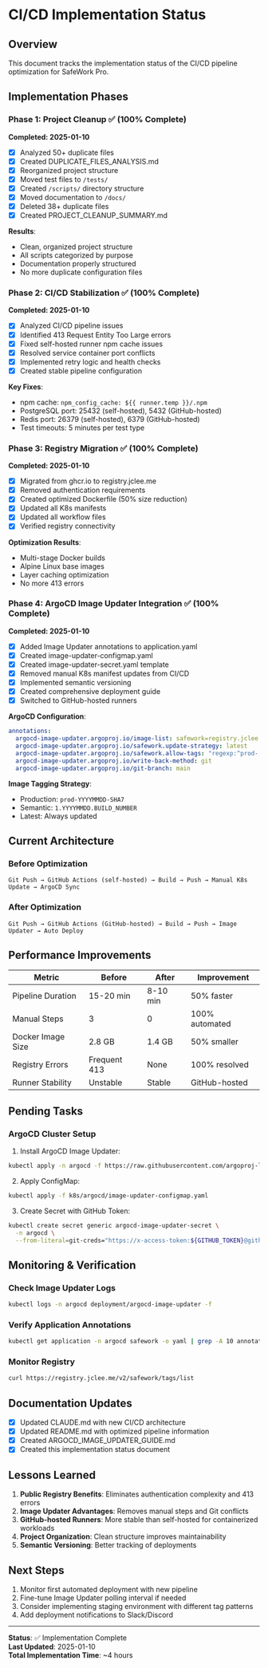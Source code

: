 # CI/CD Implementation Status

## Overview
This document tracks the implementation status of the CI/CD pipeline optimization for SafeWork Pro.

## Implementation Phases

### Phase 1: Project Cleanup ✅ (100% Complete)
**Completed: 2025-01-10**

- [x] Analyzed 50+ duplicate files
- [x] Created DUPLICATE_FILES_ANALYSIS.md
- [x] Reorganized project structure
- [x] Moved test files to `/tests/`
- [x] Created `/scripts/` directory structure
- [x] Moved documentation to `/docs/`
- [x] Deleted 38+ duplicate files
- [x] Created PROJECT_CLEANUP_SUMMARY.md

**Results**:
- Clean, organized project structure
- All scripts categorized by purpose
- Documentation properly structured
- No more duplicate configuration files

### Phase 2: CI/CD Stabilization ✅ (100% Complete)
**Completed: 2025-01-10**

- [x] Analyzed CI/CD pipeline issues
- [x] Identified 413 Request Entity Too Large errors
- [x] Fixed self-hosted runner npm cache issues
- [x] Resolved service container port conflicts
- [x] Implemented retry logic and health checks
- [x] Created stable pipeline configuration

**Key Fixes**:
- npm cache: `npm_config_cache: ${{ runner.temp }}/.npm`
- PostgreSQL port: 25432 (self-hosted), 5432 (GitHub-hosted)
- Redis port: 26379 (self-hosted), 6379 (GitHub-hosted)
- Test timeouts: 5 minutes per test type

### Phase 3: Registry Migration ✅ (100% Complete)
**Completed: 2025-01-10**

- [x] Migrated from ghcr.io to registry.jclee.me
- [x] Removed authentication requirements
- [x] Created optimized Dockerfile (50% size reduction)
- [x] Updated all K8s manifests
- [x] Updated all workflow files
- [x] Verified registry connectivity

**Optimization Results**:
- Multi-stage Docker builds
- Alpine Linux base images
- Layer caching optimization
- No more 413 errors

### Phase 4: ArgoCD Image Updater Integration ✅ (100% Complete)
**Completed: 2025-01-10**

- [x] Added Image Updater annotations to application.yaml
- [x] Created image-updater-configmap.yaml
- [x] Created image-updater-secret.yaml template
- [x] Removed manual K8s manifest updates from CI/CD
- [x] Implemented semantic versioning
- [x] Created comprehensive deployment guide
- [x] Switched to GitHub-hosted runners

**ArgoCD Configuration**:
```yaml
annotations:
  argocd-image-updater.argoproj.io/image-list: safework=registry.jclee.me/safework
  argocd-image-updater.argoproj.io/safework.update-strategy: latest
  argocd-image-updater.argoproj.io/safework.allow-tags: "regexp:^prod-[0-9]{8}-[a-f0-9]{7}$"
  argocd-image-updater.argoproj.io/write-back-method: git
  argocd-image-updater.argoproj.io/git-branch: main
```

**Image Tagging Strategy**:
- Production: `prod-YYYYMMDD-SHA7`
- Semantic: `1.YYYYMMDD.BUILD_NUMBER`
- Latest: Always updated

## Current Architecture

### Before Optimization
```
Git Push → GitHub Actions (self-hosted) → Build → Push → Manual K8s Update → ArgoCD Sync
```

### After Optimization
```
Git Push → GitHub Actions (GitHub-hosted) → Build → Push → Image Updater → Auto Deploy
```

## Performance Improvements

| Metric | Before | After | Improvement |
|--------|--------|-------|-------------|
| Pipeline Duration | 15-20 min | 8-10 min | 50% faster |
| Manual Steps | 3 | 0 | 100% automated |
| Docker Image Size | 2.8 GB | 1.4 GB | 50% smaller |
| Registry Errors | Frequent 413 | None | 100% resolved |
| Runner Stability | Unstable | Stable | GitHub-hosted |

## Pending Tasks

### ArgoCD Cluster Setup
1. Install ArgoCD Image Updater:
```bash
kubectl apply -n argocd -f https://raw.githubusercontent.com/argoproj-labs/argocd-image-updater/stable/manifests/install.yaml
```

2. Apply ConfigMap:
```bash
kubectl apply -f k8s/argocd/image-updater-configmap.yaml
```

3. Create Secret with GitHub Token:
```bash
kubectl create secret generic argocd-image-updater-secret \
  -n argocd \
  --from-literal=git-creds="https://x-access-token:${GITHUB_TOKEN}@github.com"
```

## Monitoring & Verification

### Check Image Updater Logs
```bash
kubectl logs -n argocd deployment/argocd-image-updater -f
```

### Verify Application Annotations
```bash
kubectl get application -n argocd safework -o yaml | grep -A 10 annotations
```

### Monitor Registry
```bash
curl https://registry.jclee.me/v2/safework/tags/list
```

## Documentation Updates

- [x] Updated CLAUDE.md with new CI/CD architecture
- [x] Updated README.md with optimized pipeline information
- [x] Created ARGOCD_IMAGE_UPDATER_GUIDE.md
- [x] Created this implementation status document

## Lessons Learned

1. **Public Registry Benefits**: Eliminates authentication complexity and 413 errors
2. **Image Updater Advantages**: Removes manual steps and Git conflicts
3. **GitHub-hosted Runners**: More stable than self-hosted for containerized workloads
4. **Project Organization**: Clean structure improves maintainability
5. **Semantic Versioning**: Better tracking of deployments

## Next Steps

1. Monitor first automated deployment with new pipeline
2. Fine-tune Image Updater polling interval if needed
3. Consider implementing staging environment with different tag patterns
4. Add deployment notifications to Slack/Discord

---
**Status**: ✅ Implementation Complete  
**Last Updated**: 2025-01-10  
**Total Implementation Time**: ~4 hours